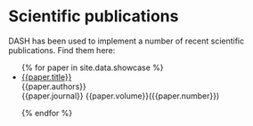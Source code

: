 
# Scientific publications
DASH has been used to implement a number of recent scientific publications. Find them here:


<ul id="showcase">
{% for paper in site.data.showcase %}

<li class="showcase-paper">
  <div class="showcase-title">
    <a href="{{paper.link}}">{{paper.title}}</a>
  </div>

  <div class="showcase-authors">
    {{paper.authors}}
  </div>

  <div class="showcase-pub">
    {{paper.journal}} {{paper.volume}}({{paper.number}})
  </div>

{% endfor %}
<ul>
